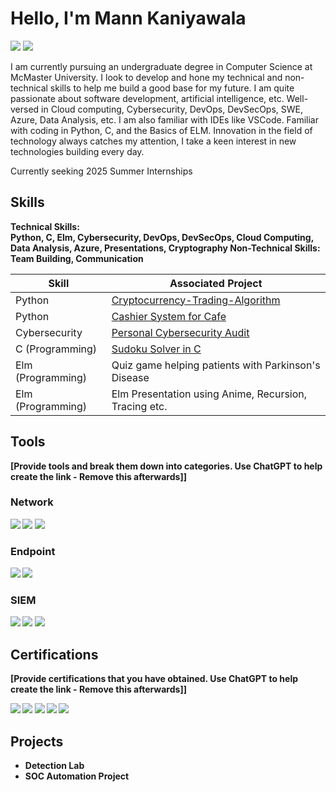 # Hello, I'm Mann Kaniyawala
<a href="https://www.linkedin.com/in/mann-kaniyawala-1ab6a528b/"><img src="https://img.shields.io/badge/-LinkedIn-0072b1?&style=for-the-badge&logo=linkedin&logoColor=white" /></a>
<a href="https://drive.google.com/drive/u/0/folders/1AQBI2da86VvdCUjJWRy1jqx8rxV390cj"><img src="https://img.shields.io/badge/-Resume-000?&style=for-the-badge&logo=resume&logoColor=white" /></a>

I am currently pursuing an undergraduate degree in Computer Science at McMaster University. I look to develop and hone my technical and non-technical skills to help me build a good base for my future. I am quite passionate about software development, artificial intelligence, etc. Well-versed in Cloud computing, Cybersecurity, DevOps, DevSecOps, SWE, Azure, Data Analysis, etc. I am also familiar with IDEs like VSCode. Familiar with coding in Python, C, and the Basics of ELM. Innovation in the field of technology always catches my attention, I take a keen interest in new technologies building every day.

Currently seeking 2025 Summer Internships


## Skills
<b>Technical Skills:
<br>Python, C, Elm, Cybersecurity, DevOps, DevSecOps, Cloud Computing, Data Analysis, Azure, Presentations, Cryptography
<b>Non-Technical Skills:
<br>Team Building, Communication

| Skill                                         | Associated Project         |
|-----------------------------------------------|----------------------------|
| Python          | <a href="https://github.com/Mannpk18/Cryptocurrency-Trading-Algorithm/blob/main/CryptoProject.py">Cryptocurrency-Trading-Algorithm</a>|
| Python          | <a href="https://github.com/Mannpk18/Cashier-System-Python-/blob/main/Cashier">Cashier System for Cafe</a>|
| Cybersecurity   |  <a href="https://github.com/Mannpk18/Personal-Cybersecuirty-AUdit/blob/main/Personal%20Cybersecurity%20Audit%20and%20Remediation%20Plan-%20Mann.pdf">Personal Cybersecurity Audit</a>|
| C (Programming)      |<a href="https://github.com/Mannpk18/Sudoku-Solver/blob/main/Sudoku_Solver.c">Sudoku Solver in C</a>|
| Elm (Programming)                  |Quiz game helping patients with Parkinson's Disease|
| Elm (Programming)  | Elm Presentation using Anime, Recursion, Tracing etc.|

## Tools
[Provide tools and break them down into categories. Use ChatGPT to help create the link - Remove this afterwards]]

### Network
<div>
    <img src="https://img.shields.io/badge/-Wireshark-1679A7?&style=for-the-badge&logo=Wireshark&logoColor=white" />
    <img src="https://img.shields.io/badge/-Suricata-EF3B2D?&style=for-the-badge&logo=Suricata&logoColor=white" />
    <img src="https://img.shields.io/badge/-Zeek-777BB4?&style=for-the-badge&logo=Zeek&logoColor=white" />
</div>

### Endpoint
<div>
    <img src="https://img.shields.io/badge/-Microsoft_Defender_for_Endpoint-00A4EF?&style=for-the-badge&logo=Microsoft&logoColor=white" />
    <img src="https://img.shields.io/badge/-Velociraptor-4B275F?&style=for-the-badge&logo=Velociraptor&logoColor=white" />
</div>

### SIEM
<div>
    <img src="https://img.shields.io/badge/-Microsoft_Sentinel-0078D4?&style=for-the-badge&logo=Microsoft&logoColor=white" />
    <img src="https://img.shields.io/badge/-Splunk-000000?&style=for-the-badge&logo=Splunk&logoColor=white" />
    <img src="https://img.shields.io/badge/-Elastic-005571?&style=for-the-badge&logo=Elastic&logoColor=white" />
</div>

## Certifications
[Provide certifications that you have obtained. Use ChatGPT to help create the link - Remove this afterwards]]
<div>
<img src="https://img.shields.io/badge/-Security%2B-FF0000?&style=for-the-badge&logo=CompTIA&logoColor=white" />
<img src="https://img.shields.io/badge/-Network%2B-007ACC?&style=for-the-badge&logo=CompTIA&logoColor=white" />
<img src="https://img.shields.io/badge/-A%2B-4D4D4D?&style=for-the-badge&logo=CompTIA&logoColor=white" />
<img src="https://img.shields.io/badge/-CDSA-006400?&style=for-the-badge&logoColor=white" />
<img src="https://img.shields.io/badge/-CCD-000080?&style=for-the-badge&logoColor=white" />
</div>

## Projects
- Detection Lab
- SOC Automation Project
